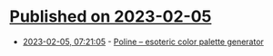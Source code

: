 # [Published on 2023-02-05](index.md)

* [2023-02-05, 07:21:05](https://news.ycombinator.com/item?id=34662722) - [Poline – esoteric color palette generator](https://meodai.github.io/poline/)
